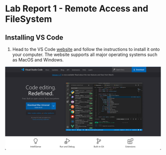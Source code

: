 # Lab Report 1 - Remote Access and FileSystem

## Installing VS Code

1. Head to the VS Code [website](https://code.visualstudio.com/) and follow the instructions to install it onto your computer. The website supports all major operating systems such as MacOS and Windows.


![Image](https://raw.githubusercontent.com/kevinlu021/cse15l-lab-reports/main/Lab%201/Images/Screenshot%202023-04-08%20at%206.38.35%20PM.png)
